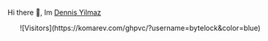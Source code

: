 <div style="text-align: left;"> 
  
  Hi there 👋, Im <a href="https://github.com/ByteLock">Dennis Yilmaz</a>
  
  <div style="text-align: right;">
    ![Visitors](https://komarev.com/ghpvc/?username=bytelock&color=blue)
  </div>
  
</div>    

